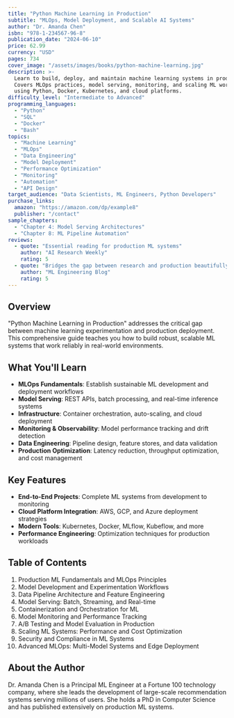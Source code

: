 ```yaml
---
title: "Python Machine Learning in Production"
subtitle: "MLOps, Model Deployment, and Scalable AI Systems"
author: "Dr. Amanda Chen"
isbn: "978-1-234567-96-8"
publication_date: "2024-06-10"
price: 62.99
currency: "USD"
pages: 734
cover_image: "/assets/images/books/python-machine-learning.jpg"
description: >-
  Learn to build, deploy, and maintain machine learning systems in production.
  Covers MLOps practices, model serving, monitoring, and scaling ML workloads
  using Python, Docker, Kubernetes, and cloud platforms.
difficulty_level: "Intermediate to Advanced"
programming_languages:
  - "Python"
  - "SQL"
  - "Docker"
  - "Bash"
topics:
  - "Machine Learning"
  - "MLOps"
  - "Data Engineering"
  - "Model Deployment"
  - "Performance Optimization"
  - "Monitoring"
  - "Automation"
  - "API Design"
target_audience: "Data Scientists, ML Engineers, Python Developers"
purchase_links:
  amazon: "https://amazon.com/dp/example8"
  publisher: "/contact"
sample_chapters:
  - "Chapter 4: Model Serving Architectures"
  - "Chapter 8: ML Pipeline Automation"
reviews:
  - quote: "Essential reading for production ML systems"
    author: "AI Research Weekly"
    rating: 5
  - quote: "Bridges the gap between research and production beautifully"
    author: "ML Engineering Blog"
    rating: 5
---
```


## Overview

"Python Machine Learning in Production" addresses the critical gap between machine learning experimentation and production deployment. This comprehensive guide teaches you how to build robust, scalable ML systems that work reliably in real-world environments.

## What You'll Learn

- **MLOps Fundamentals**: Establish sustainable ML development and deployment workflows
- **Model Serving**: REST APIs, batch processing, and real-time inference systems
- **Infrastructure**: Container orchestration, auto-scaling, and cloud deployment
- **Monitoring & Observability**: Model performance tracking and drift detection
- **Data Engineering**: Pipeline design, feature stores, and data validation
- **Production Optimization**: Latency reduction, throughput optimization, and cost management

## Key Features

- **End-to-End Projects**: Complete ML systems from development to monitoring
- **Cloud Platform Integration**: AWS, GCP, and Azure deployment strategies
- **Modern Tools**: Kubernetes, Docker, MLflow, Kubeflow, and more
- **Performance Engineering**: Optimization techniques for production workloads

## Table of Contents

1. Production ML Fundamentals and MLOps Principles
2. Model Development and Experimentation Workflows
3. Data Pipeline Architecture and Feature Engineering
4. Model Serving: Batch, Streaming, and Real-time
5. Containerization and Orchestration for ML
6. Model Monitoring and Performance Tracking
7. A/B Testing and Model Evaluation in Production
8. Scaling ML Systems: Performance and Cost Optimization
9. Security and Compliance in ML Systems
10. Advanced MLOps: Multi-Model Systems and Edge Deployment

## About the Author

Dr. Amanda Chen is a Principal ML Engineer at a Fortune 100 technology company, where she leads the development of large-scale recommendation systems serving millions of users. She holds a PhD in Computer Science and has published extensively on production ML systems.